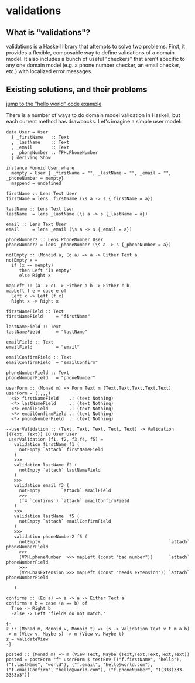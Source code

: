 validations
===========

What is "validations"?
----------------------

validations is a Haskell library that attempts to solve two problems.
First, it provides a flexible, composable way to define validations of a
domain model. It also includes a bunch of useful "checkers" that aren't
specific to any one domain model (e.g. a phone number checker, an email
checker, etc.) with localized error messages.

Existing solutions, and their problems
--------------------------------------

[jump to the "hello world" code example](#hello-world)

There is a number of ways to do domain model validation in Haskell, but
each current method has drawbacks. Let's imagine a simple user model:

``` {.sourceCode .literate .haskell}
data User = User
  { _firstName   :: Text
  , _lastName    :: Text
  , _email       :: Text
  , _phoneNumber :: TPH.PhoneNumber
  } deriving Show
```

``` {.sourceCode .literate .haskell}
instance Monoid User where
  mempty = User { _firstName = "", _lastName = "", _email = "", _phoneNumber = mempty}
  mappend = undefined
```

``` {.sourceCode .literate .haskell}
firstName :: Lens Text User
firstName = lens _firstName (\s a -> s {_firstName = a})
```

``` {.sourceCode .literate .haskell}
lastName :: Lens Text User
lastName  = lens _lastName (\s a -> s {_lastName = a})
```

``` {.sourceCode .literate .haskell}
email :: Lens Text User
email     = lens _email (\s a -> s {_email = a})
```

``` {.sourceCode .literate .haskell}
phoneNumber2 :: Lens PhoneNumber User
phoneNumber2 = lens _phoneNumber (\s a -> s {_phoneNumber = a})
```

``` {.sourceCode .literate .haskell}
notEmpty :: (Monoid a, Eq a) => a -> Either Text a
notEmpty x =
  if (x == mempty)
     then Left "is empty"
     else Right x
```

``` {.sourceCode .literate .haskell}
mapLeft :: (a -> c) -> Either a b -> Either c b
mapLeft f e = case e of
  Left x -> Left (f x)
  Right x -> Right x 
```

``` {.sourceCode .literate .haskell}
firstNameField :: Text
firstNameField     = "firstName"
```

``` {.sourceCode .literate .haskell}
lastNameField :: Text
lastNameField      = "lastName"
```

``` {.sourceCode .literate .haskell}
emailField :: Text
emailField         = "email"
```

``` {.sourceCode .literate .haskell}
emailConfirmField :: Text
emailConfirmField  = "emailConfirm"
```

``` {.sourceCode .literate .haskell}
phoneNumberField :: Text
phoneNumberField   = "phoneNumber"
```

``` {.sourceCode .literate .haskell}
userForm :: (Monad m) => Form Text m (Text,Text,Text,Text,Text)
userForm = (,,,,)
  <$> firstNameField    .: (text Nothing)
  <*> lastNameField     .: (text Nothing)
  <*> emailField        .: (text Nothing)
  <*> emailConfirmField .: (text Nothing)
  <*> phoneNumberField  .: (text Nothing)
```

``` {.sourceCode .literate .haskell}
--userValidation :: (Text, Text, Text, Text, Text) -> Validation [(Text, Text)] IO User User
 userValidation (f1, f2, f3,f4, f5) = 
   validation firstName f1 (
     notEmpty `attach` firstNameField
   )
   >>>
   validation lastName f2 (
     notEmpty `attach` lastNameField
   )
   >>>
   validation email f3 (
     notEmpty        `attach` emailField
     >>>
     (f4 `confirms`) `attach` emailConfirmField
   )
   >>>
   validation lastName  f5 (
     notEmpty `attach` emailConfirmField
   )
   >>>
   validation phoneNumber2 f5 (
     notEmpty                                                 `attach` phoneNumberField
     >>>
     (VPH.phoneNumber  >>> mapLeft (const "bad number"))      `attach` phoneNumberField
     >>> 
     (VPH.hasExtension >>> mapLeft (const "needs extension")) `attach` phoneNumberField
 
   ) 
```

``` {.sourceCode .literate .haskell}
confirms :: (Eq a) => a -> a -> Either Text a
confirms a b = case (a == b) of
  True -> Right b
  False -> Left "fields do not match."
```

``` {.sourceCode .literate .haskell}
{-
z :: (Monad m, Monoid v, Monoid t) => (s -> Validation Text v t m a b) -> m (View v, Maybe s) -> m (View v, Maybe t)
z = validateView
-}

posted :: (Monad m) => m (View Text, Maybe (Text,Text,Text,Text,Text))
posted = postForm "f" userForm $ testEnv [("f.firstName", "hello"), ("f.lastName", "world"), ("f.email", "hello@world.com"), ("f.emailConfirm", "hello@world.com"), ("f.phoneNumber", "1(333)333-3333x3")]

```
